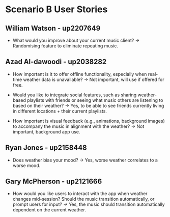 # Scenario B User Stories

## William Watson - up2207649

- What would you improve about your current music client? -> Randomising feature to eliminate repeating music.

## Azad Al-dawoodi - up2038282
  
- How important is it to offer offline functionality, especially when real-time weather data is unavailable? -> Not important, will use if offered for free.

- Would you like to integrate social features, such as sharing weather-based playlists with friends or seeing what music others are listening to based on their weather? -> Yes, to be able to see friends currently living in different locations + their current playlists.

- How important is visual feedback (e.g., animations, background images) to accompany the music in alignment with the weather? -> Not important, background app use.

## Ryan Jones - up2158448

- Does weather bias your mood? -> Yes, worse weather correlates to a worse mood.

## Gary McPherson - up2121666

- How would you like users to interact with the app when weather changes mid-session? Should the music transition automatically, or prompt users for input? -> Yes, the music should transition automatically dependent on the current weather.


